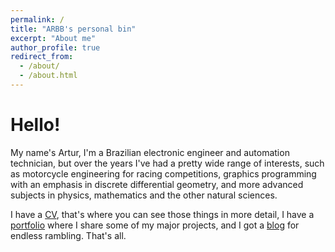 ```yaml
---
permalink: /
title: "ARBB's personal bin"
excerpt: "About me"
author_profile: true
redirect_from: 
  - /about/
  - /about.html
---
```


Hello!
=======

My name's Artur, I'm a Brazilian electronic engineer and automation technician, but over the years
I've had a pretty wide range of interests, such as motorcycle engineering
for racing competitions, graphics programming with an emphasis
in discrete differential geometry, and more advanced subjects in physics,
mathematics and the other natural sciences.

I have a [CV](https://ar0e.github.io/files/CV1.pdf), that's where you can see those things in more detail,
I have a [portfolio](https://ar0e.github.io/portfolio/) where I share some of my major projects, and 
I got a [blog](https://ar0e.github.io/year-archive/) for endless rambling. That's all.
